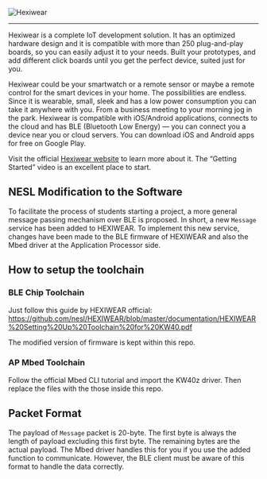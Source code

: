 ![Hexiwear](https://i.ytimg.com/vi/ouVRboD-2Ds/maxresdefault.jpg)

---

Hexiwear is a complete IoT development solution. It has an optimized hardware 
design and it is compatible with more than 250 plug-and-play boards, so you can 
easily adjust it to your needs. Built your prototypes, and add different click 
boards until you get the perfect device, suited just for you. 

Hexiwear could be your smartwatch or a remote sensor or maybe a remote control 
for the smart devices in your home. The possibilities are endless. 
Since it is wearable, small, sleek and has a low power consumption you can take 
it anywhere with you. From a business meeting to your morning jog in the park.
Hexiwear is compatible with iOS/Android applications, connects to the cloud and 
has BLE (Bluetooth Low Energy) — you can connect you a device near you or cloud 
servers. You can download iOS and Android apps for free on Google Play.

Visit the official [Hexiwear website](http://www.hexiwear.com/) to learn more 
about it. The “Getting Started” video is an excellent place to start. 

## NESL Modification to the Software
To facilitate the process of students starting a project, a more general message
passing mechanism over BLE is proposed. In short, a new `Message` service has
been added to HEXIWEAR. To implement this new service, changes have been made
to the BLE firmware of HEXIWEAR and also the Mbed driver at the Application
Processor side.

 
## How to setup the toolchain
### BLE Chip Toolchain
Just follow this guide by HEXIWEAR official: https://github.com/nesl/HEXIWEAR/blob/master/documentation/HEXIWEAR%20Setting%20Up%20Toolchain%20for%20KW40.pdf

The modified version of firmware is kept within this repo.

### AP Mbed Toolchain
Follow the official Mbed CLI tutorial and import the KW40z driver. Then replace
the files with the those inside this repo.

## Packet Format
The payload of `Message` packet is 20-byte. The first byte is always the length of payload excluding this
first byte. The remaining bytes are the actual payload. The Mbed driver handles this for you if you use
the added function to communicate. However, the BLE client must be aware of this format to handle the data
correctly.


